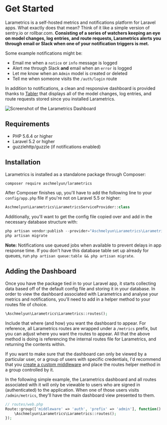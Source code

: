 # Get Started

Larametrics is a self-hosted metrics and notifications platform for Laravel apps. What exactly does that mean? Think of it like a simple version of sentry.io or rollbar.com. **Consisting of a series of watchers keeping an eye on model changes, log entries, and route requests, Larametrics alerts you through email or Slack when one of your notification triggers is met.**

Some example notifications might be:
- Email me when a `notice` or `info` message is logged
- Alert me through Slack **and** email when an `error` is logged
- Let me know when an `Admin` model is created or deleted
- Tell me when someone visits the `/auth/login` route

In addition to notifications, a clean and responsive dashboard is provided thanks to [Tabler](https://tabler.github.io) that displays all of the model changes, log entries, and route requests stored since you installed Larametrics.

![Screenshot of the Larametrics Dashboard](/screenshot-larametrics-dashboard.png)

## Requirements
- PHP 5.6.4 or higher
- Laravel 5.2 or higher
- guzzlehttp/guzzle (if notifications enabled) 

## Installation
Larametrics is installed as a standalone package through Composer:

```bash
composer require aschmelyun/larametrics
```

After Composer finishes up, you'll have to add the following line to your `config/app.php` file if you're not on Laravel 5.5 or higher:

```php
Aschmelyun\Larametrics\LarametricsServiceProvider::class
```

Additionally, you'll want to get the config file copied over and add in the necessary database structure with:

```php
php artisan vendor:publish --provider="Aschmelyun\Larametrics\LarametricsServiceProvider"
php artisan migrate
```

**Note:** Notifications use queued jobs when available to prevent delays in app response time. If you don't have this database table set up already for queues, run `php artisan queue:table && php artisan migrate`. 

## Adding the Dashboard
Once you have the package tied in to your Laravel app, it starts collecting data based off of the default config file and storing it in your database. In order to view the dashboard associated with Larametrics and analyse your metrics and notifications, you'll need to add in a helper method to your routes file of choice.

```php
\Aschmelyun\Larametrics\Larametrics::routes();
```

Include that where (and how) you want the dashboard to appear. For reference, all Larametrics routes are wrapped under a `/metrics` prefix, but you can adjust where you want the routes to appear. All that the above method is doing is referencing the internal routes file for Larametrics, and returning the contents within. 

If you want to make sure that the dashboard can only be viewed by a particular user, or a group of users with specific credentials, I'd recommend that you [create a custom middleware](https://laravel.com/docs/5.7/middleware#registering-middleware) and place the routes helper method in a group controlled by it.

In the following simple example, the Larametrics dashboard and all routes associated with it will only be viewable to users who are signed in (authenticated) to the application. When one of those users visits `/admin/metrics`, they'll have the main dashboard view presented to them.

```php
// routes/web.php
Route::group(['middleware' => 'auth', 'prefix' => 'admin'], function() {
    \Aschmelyun\Larametrics\Larametrics::routes();
});
```